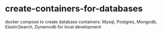 # create-containers-for-databases
docker compose to create database containers: Mysql, Postgres, Mongodb, ElasticSearch, Dynamodb for local development
